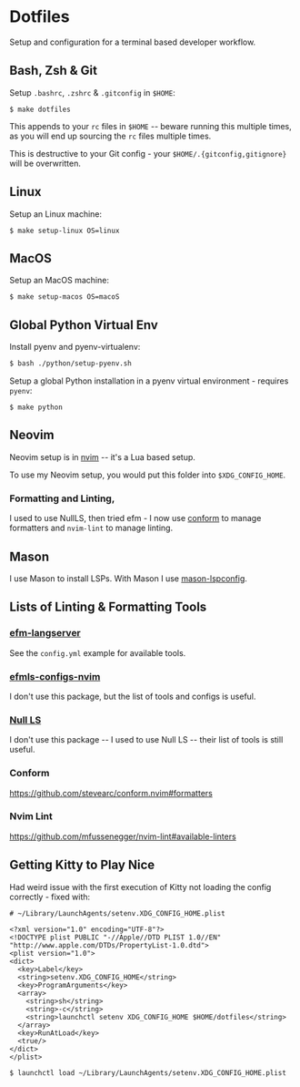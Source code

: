 # Dotfiles

Setup and configuration for a terminal based developer workflow.

## Bash, Zsh & Git

Setup `.bashrc`, `.zshrc` & `.gitconfig` in `$HOME`:

```shell-session
$ make dotfiles
```

This appends to your `rc` files in `$HOME` -- beware running this multiple times, as you will end up sourcing the `rc` files multiple times.

This is destructive to your Git config - your `$HOME/.{gitconfig,gitignore}` will be overwritten.

## Linux

Setup an Linux machine:

```shell-session
$ make setup-linux OS=linux
```

## MacOS

Setup an MacOS machine:

```shell-session
$ make setup-macos OS=macoS
```

## Global Python Virtual Env

Install pyenv and pyenv-virtualenv:

```bash
$ bash ./python/setup-pyenv.sh
```

Setup a global Python installation in a pyenv virtual environment - requires `pyenv`:

```shell-session
$ make python
```

## Neovim

Neovim setup is in [nvim](https://github.com/ADGEfficiency/dotfiles/tree/master/nvim) -- it's a Lua based setup.

To use my Neovim setup, you would put this folder into `$XDG_CONFIG_HOME`.

### Formatting and Linting,

I used to use NullLS, then tried efm - I now use [conform](https://github.com/stevearc/conform.nvim) to manage formatters and `nvim-lint` to manage linting.

## Mason

I use Mason to install LSPs. With Mason I use [mason-lspconfig](https://github.com/williamboman/mason-lspconfig.nvim#available-lsp-servers).

## Lists of Linting & Formatting Tools

### [efm-langserver](https://github.com/mattn/efm-langserver)

See the `config.yml` example for available tools.

### [efmls-configs-nvim](https://github.com/creativenull/efmls-configs-nvim/blob/main/supported-linters-and-formatters.md)

I don't use this package, but the list of tools and configs is useful.

### [Null LS](https://github.com/jose-elias-alvarez/null-ls.nvim/blob/main/doc/BUILTINS.md)

I don't use this package -- I used to use Null LS -- their list of tools is still useful.

### Conform

https://github.com/stevearc/conform.nvim#formatters

### Nvim Lint

https://github.com/mfussenegger/nvim-lint#available-linters


## Getting Kitty to Play Nice

Had weird issue with the first execution of Kitty not loading the config correctly - fixed with:

```
# ~/Library/LaunchAgents/setenv.XDG_CONFIG_HOME.plist

<?xml version="1.0" encoding="UTF-8"?>
<!DOCTYPE plist PUBLIC "-//Apple//DTD PLIST 1.0//EN" "http://www.apple.com/DTDs/PropertyList-1.0.dtd">
<plist version="1.0">
<dict>
  <key>Label</key>
  <string>setenv.XDG_CONFIG_HOME</string>
  <key>ProgramArguments</key>
  <array>
    <string>sh</string>
    <string>-c</string>
    <string>launchctl setenv XDG_CONFIG_HOME $HOME/dotfiles</string>
  </array>
  <key>RunAtLoad</key>
  <true/>
</dict>
</plist>

$ launchctl load ~/Library/LaunchAgents/setenv.XDG_CONFIG_HOME.plist
```
